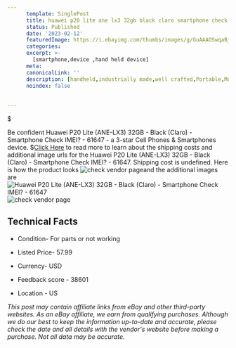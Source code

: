 ```yaml
---
      template: SinglePost
      title: huawei p20 lite ane lx3 32gb black claro smartphone check imei 61647
      status: Published
      date: '2023-02-12'
      featuredImage: https://i.ebayimg.com/thumbs/images/g/GuAAAOSwqaBjtZfH/s-l225.jpg
      categories: 
      excerpt: >-
        [smartphone,device ,hand held device]
      meta:
      canonicalLink: ''
      description: [handheld,industrially made,well crafted,Portable,Mobile,Compact,Convenient,Lightweight,Maneuverable,Man-portable,Miniature,Carriable,Hand-held,Light,Holdable,Transportable,Mobile device,Pocket-sized,On-the-go,Wireless,Cordless,Compact size,Convenient size, smartphone,device ,hand held device]
      noindex: false
      
        
---
```

$

Be confident Huawei P20 Lite (ANE-LX3) 32GB - Black (Claro) - Smartphone Check IMEI? - 61647 - a 3-star Cell Phones & Smartphones device.
$[Click Here](https://www.ebay.com/itm/144886141910?hash=item21bbe313d6%3Ag%3AGuAAAOSwqaBjtZfH&mkevt=1&mkcid=1&mkrid=711-53200-19255-0&campid=%253CePNCampaignId%253E&customid=%253CreferenceId%253E&toolid=10049) to read more to learn about the shipping costs and additional image urls for the Huawei P20 Lite (ANE-LX3) 32GB - Black (Claro) - Smartphone Check IMEI? - 61647. Shipping cost is undefined. Here is how the product looks ![check vendor page](https://i.ebayimg.com/thumbs/images/g/GuAAAOSwqaBjtZfH/s-l225.jpg)and the additional images are![Huawei P20 Lite (ANE-LX3) 32GB - Black (Claro) - Smartphone Check IMEI? - 61647](https://i.ebayimg.com/images/g/GuAAAOSwqaBjtZfH/s-l1600.jpg)![check vendor page](https://origin-galleryplus.ebayimg.com/ws/web/144886141910_2_0_1/225x225.jpg,https://origin-galleryplus.ebayimg.com/ws/web/144886141910_3_0_1/225x225.jpg,https://origin-galleryplus.ebayimg.com/ws/web/144886141910_4_0_1/225x225.jpg,https://origin-galleryplus.ebayimg.com/ws/web/144886141910_5_0_1/225x225.jpg,https://origin-galleryplus.ebayimg.com/ws/web/144886141910_6_0_1/225x225.jpg,https://origin-galleryplus.ebayimg.com/ws/web/144886141910_7_0_1/225x225.jpg,https://origin-galleryplus.ebayimg.com/ws/web/144886141910_8_0_1/225x225.jpg)



 ## Technical Facts 



     
      

 - Condition- For parts or not working 


      

 - Listed Price- 57.99 


      

 - Currency- USD 


      

 - Feedback score - 38601 


      

 - Location - US 


      
      

 *_This post may contain affiliate links from eBay and other third-party websites. As an eBay affiliate, we earn from qualifying purchases. Although we do our best to keep the information up-to-date and accurate, please check the date and all details with the vendor's website before making a purchase. Not all data may be accurate._*






